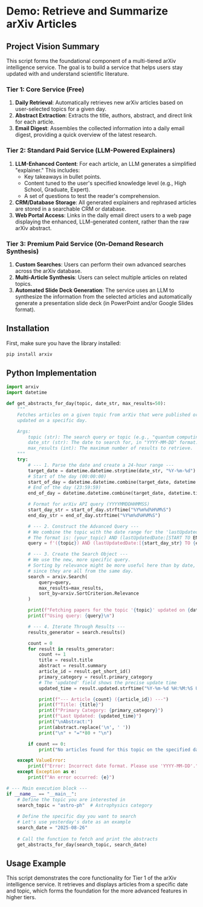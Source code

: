 <!--
Copyright (c) 2025 Ape4, Inc. All rights reserved.
Unauthorized copying of this file is strictly prohibited.
-->

# Demo: Retrieve and Summarize arXiv Articles

## Project Vision Summary

This script forms the foundational component of a multi-tiered arXiv intelligence service. The goal is to build a service that helps users stay updated with and understand scientific literature.

### Tier 1: Core Service (Free)
1. **Daily Retrieval**: Automatically retrieves new arXiv articles based on user-selected topics for a given day.
2. **Abstract Extraction**: Extracts the title, authors, abstract, and direct link for each article.
3. **Email Digest**: Assembles the collected information into a daily email digest, providing a quick overview of the latest research.

### Tier 2: Standard Paid Service (LLM-Powered Explainers)
1. **LLM-Enhanced Content**: For each article, an LLM generates a simplified "explainer." This includes:
   - Key takeaways in bullet points.
   - Content tuned to the user's specified knowledge level (e.g., High School, Graduate, Expert).
   - A set of questions to test the reader's comprehension.
2. **CRM/Database Storage**: All generated explainers and rephrased articles are stored in a searchable CRM or database.
3. **Web Portal Access**: Links in the daily email direct users to a web page displaying the enhanced, LLM-generated content, rather than the raw arXiv abstract.

### Tier 3: Premium Paid Service (On-Demand Research Synthesis)
1. **Custom Searches**: Users can perform their own advanced searches across the arXiv database.
2. **Multi-Article Synthesis**: Users can select multiple articles on related topics.
3. **Automated Slide Deck Generation**: The service uses an LLM to synthesize the information from the selected articles and automatically generate a presentation slide deck (in PowerPoint and/or Google Slides format).

## Installation

First, make sure you have the library installed:

```bash
pip install arxiv
```

## Python Implementation

```python
import arxiv
import datetime

def get_abstracts_for_day(topic, date_str, max_results=50):
    """
    Fetches articles on a given topic from arXiv that were published or
    updated on a specific day.

    Args:
        topic (str): The search query or topic (e.g., "quantum computing").
        date_str (str): The date to search for, in "YYYY-MM-DD" format.
        max_results (int): The maximum number of results to retrieve.
    """
    try:
        # --- 1. Parse the date and create a 24-hour range ---
        target_date = datetime.datetime.strptime(date_str, "%Y-%m-%d").date()
        # Start of the day (00:00:00)
        start_of_day = datetime.datetime.combine(target_date, datetime.time.min)
        # End of the day (23:59:59)
        end_of_day = datetime.datetime.combine(target_date, datetime.time.max)

        # Format for arXiv API query (YYYYMMDDHHMMSS)
        start_day_str = start_of_day.strftime("%Y%m%d%H%M%S")
        end_day_str = end_of_day.strftime("%Y%m%d%H%M%S")

        # --- 2. Construct the Advanced Query ---
        # We combine the topic with the date range for the 'lastUpdatedDate' field.
        # The format is: (your_topic) AND (lastUpdatedDate:[START TO END])
        query = f'({topic}) AND (lastUpdatedDate:[{start_day_str} TO {end_day_str}])'

        # --- 3. Create the Search Object ---
        # We use the new, more specific query.
        # Sorting by relevance might be more useful here than by date,
        # since they are all from the same day.
        search = arxiv.Search(
            query=query,
            max_results=max_results,
            sort_by=arxiv.SortCriterion.Relevance
        )

        print(f"Fetching papers for the topic '{topic}' updated on {date_str}\n")
        print(f"Using query: {query}\n")

        # --- 4. Iterate Through Results ---
        results_generator = search.results()

        count = 0
        for result in results_generator:
            count += 1
            title = result.title
            abstract = result.summary
            article_id = result.get_short_id()
            primary_category = result.primary_category
            # The 'updated' field shows the precise update time
            updated_time = result.updated.strftime("%Y-%m-%d %H:%M:%S UTC")

            print(f"--- Article {count} ({article_id}) ---")
            print(f"Title: {title}")
            print(f"Primary Category: {primary_category}")
            print(f"Last Updated: {updated_time}")
            print("\nAbstract:")
            print(abstract.replace('\n', ' '))
            print("\n" + "="*80 + "\n")

        if count == 0:
            print("No articles found for this topic on the specified day.")

    except ValueError:
        print(f"Error: Incorrect date format. Please use 'YYYY-MM-DD'.")
    except Exception as e:
        print(f"An error occurred: {e}")

# --- Main execution block ---
if __name__ == "__main__":
    # Define the topic you are interested in
    search_topic = "astro-ph"  # Astrophysics category
    
    # Define the specific day you want to search
    # Let's use yesterday's date as an example
    search_date = "2025-08-26"
    
    # Call the function to fetch and print the abstracts
    get_abstracts_for_day(search_topic, search_date)
```

## Usage Example

This script demonstrates the core functionality for Tier 1 of the arXiv intelligence service. It retrieves and displays articles from a specific date and topic, which forms the foundation for the more advanced features in higher tiers.
